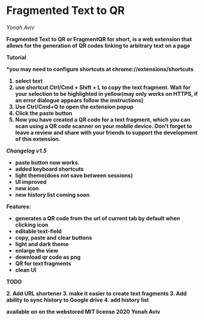 <h1>Fragmented Text to QR</h1><p>
<em>Yonah Aviv</em>

<b>Fragmented Text to QR or FragmentQR for short, is a web extension that allows for the generation of QR codes linking to arbitrary text on a page<b>

<b>Tutorial</b><p>
*you may need to configure shortcuts at chrome://extensions/shortcuts
1. select text
2. use shortcut Ctrl/Cmd + Shift + L to copy the text fragment. Wait for your selection to be highlighted in yellow(may only works on HTTPS, if an error dialogue appears follow the instructions)
3. Use Ctrl/Cmd+Q to open the extension popup
4. Click the paste button
5. Now you have created a QR code for a text fragment, which you can scan using a QR code scanner on your mobile device.
Don't forget to leave a review and share with your friends to support the development of this extension.


<em>Changelog v1.5</em><p>
- paste button now works.
- added keyboard shortcuts
- light theme(does not save between sessions)
- UI improved
- new icon
- new history list coming soon


<b>Features:</b><p> 
- generates a QR code from the url of current tab by default when clicking icon
- editable text-field 
- copy, paste and clear buttons
- light and dark theme
- enlarge the view
- download qr code as png
- QR for text fragments 
- clean UI

<b>TODO</b><p>
2. Add URL shortener
3. make it easier to create text fragments
3. Add ability to sync history to Google drive
4. add history list

available on on the webstored 
MIT license 2020 Yonah Aviv
